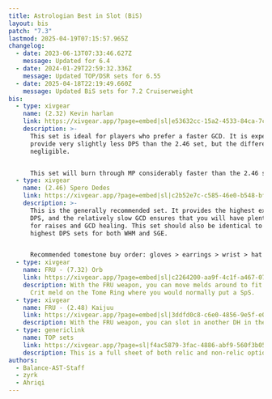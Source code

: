 ```yaml
---
title: Astrologian Best in Slot (BiS)
layout: bis
patch: "7.3"
lastmod: 2025-04-19T07:15:57.965Z
changelog:
  - date: 2023-06-13T07:33:46.627Z
    message: Updated for 6.4
  - date: 2024-01-29T22:59:32.336Z
    message: Updated TOP/DSR sets for 6.55
  - date: 2025-04-18T22:19:49.660Z
    message: Updated BiS sets for 7.2 Cruiserweight
bis:
  - type: xivgear
    name: (2.32) Kevin harlan
    link: https://xivgear.app/?page=embed|sl|e53632cc-15a2-4533-84ca-7c8517fd457c
    description: >-
      This set is ideal for players who prefer a faster GCD. It is expected to
      provide very slightly less DPS than the 2.46 set, but the difference is
      negligible.


      This set will burn through MP considerably faster than the 2.46 set, so it may not be ideal if you expect to cast multiple raises or do a lot of GCD healing.
  - type: xivgear
    name: (2.46) Spero Dedes
    link: https://xivgear.app/?page=embed|sl|c2b52e7c-c585-46e0-b548-bf488c6c19fd
    description: >-
      This is the generally recommended set. It provides the highest expected
      DPS, and the relatively slow GCD ensures that you will have plenty of MP
      for raises and GCD healing. This set should also be identical to the
      highest DPS sets for both WHM and SGE.


      Recommended tomestone buy order: gloves > earrings > wrist > hat > pants > ring
  - type: xivgear
    name: FRU - (7.32) Orb
    link: https://xivgear.app/?page=embed|sl|c2264200-aa9f-4c1f-a467-07dbb25d290b
    description: With the FRU weapon, you can move melds around to fit in an extra
      Crit meld on the Tome Ring where you would normally put a SpS.
  - type: xivgear
    name: FRU - (2.48) Kaijuu
    link: https://xivgear.app/?page=embed|sl|3ddfd0c8-c6e0-4856-9e5f-e064687fc88a
    description: With the FRU weapon, you can slot in another DH in the weapon.
  - type: genericlink
    name: TOP sets
    link: https://xivgear.app/?page=sl|f4ac5879-3fac-4886-abf9-560f3b05b5e3
    description: This is a full sheet of both relic and non-relic options for TOP
authors:
  - Balance-AST-Staff
  - zyrk
  - Ahriqi
---
```

